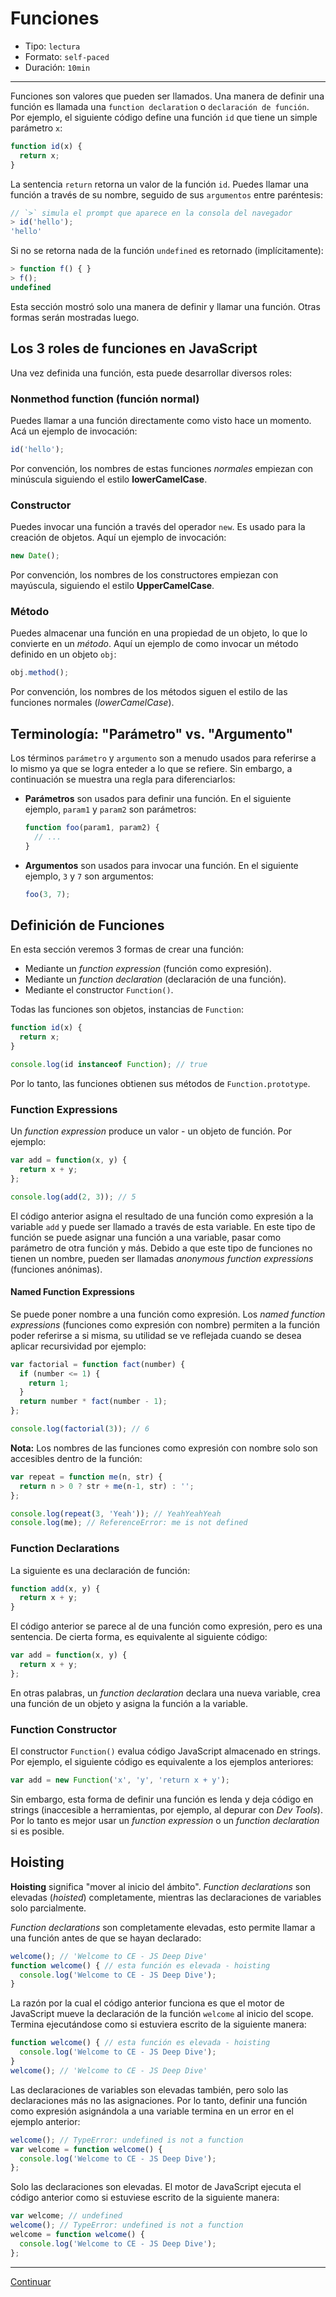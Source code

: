 # Funciones

* Tipo: `lectura`
* Formato: `self-paced`
* Duración: `10min`

***

Funciones son valores que pueden ser llamados. Una manera de definir una función
es llamada una `function declaration` o `declaración de función`. Por ejemplo,
el siguiente código define una función `id` que tiene un simple parámetro `x`:

```javascript
function id(x) {
  return x;
}
```

La sentencia `return` retorna un valor de la función `id`. Puedes llamar una
función a través de su nombre, seguido de sus `argumentos` entre paréntesis:

```javascript
// `>` simula el prompt que aparece en la consola del navegador
> id('hello');
'hello'
```

Si no se retorna nada de la función `undefined` es retornado (implícitamente):

```javascript
> function f() { }
> f();
undefined
```

Esta sección mostró solo una manera de definir y llamar una función. Otras
formas serán mostradas luego.

## Los 3 roles de funciones en JavaScript

Una vez definida una función, esta puede desarrollar diversos roles:

### Nonmethod function (función normal)

Puedes llamar a una función directamente como visto hace un momento. Acá un
ejemplo de invocación:

```javascript
id('hello');
```

Por convención, los nombres de estas funciones _normales_ empiezan con minúscula
siguiendo el estilo **lowerCamelCase**.

### Constructor

Puedes invocar una función a través del operador `new`. Es usado para la
creación de objetos. Aquí un ejemplo de invocación:

```javascript
new Date();
```

Por convención, los nombres de los constructores empiezan con mayúscula,
siguiendo el estilo **UpperCamelCase**.

### Método

Puedes almacenar una función en una propiedad de un objeto, lo que lo convierte
en un _método_. Aquí un ejemplo de como invocar un método definido en un objeto
`obj`:

```javascript
obj.method();
```

Por convención, los nombres de los métodos siguen el estilo de las funciones
normales (_lowerCamelCase_).

## Terminología: "Parámetro" vs. "Argumento"

Los términos `parámetro` y `argumento` son a menudo usados para referirse a lo
mismo ya que se logra enteder a lo que se refiere. Sin embargo, a continuación
se muestra una regla para diferenciarlos:

* **Parámetros** son usados para definir una función. En el siguiente ejemplo,
  `param1` y `param2` son parámetros:

  ```javascript
  function foo(param1, param2) {
    // ...
  }
  ```
* **Argumentos** son usados para invocar una función. En el siguiente ejemplo,
  `3` y `7` son argumentos:

  ```javascript
  foo(3, 7);
  ```

## Definición de Funciones

En esta sección veremos 3 formas de crear una función:

* Mediante un _function expression_ (función como expresión).
* Mediante un _function declaration_ (declaración de una función).
* Mediante el constructor `Function()`.

Todas las funciones son objetos, instancias de `Function`:

```javascript
function id(x) {
  return x;
}

console.log(id instanceof Function); // true
```

Por lo tanto, las funciones obtienen sus métodos de `Function.prototype`.

### Function Expressions

Un _function expression_ produce un valor - un objeto de función. Por ejemplo:

```javascript
var add = function(x, y) {
  return x + y;
};

console.log(add(2, 3)); // 5
```

El código anterior asigna el resultado de una función como expresión a la
variable `add` y puede ser llamado a través de esta variable. En este tipo de
función se puede asignar una función a una variable, pasar como parámetro de
otra función y más. Debido a que este tipo de funciones no tienen un nombre,
pueden ser llamadas _anonymous function expressions_ (funciones anónimas).

#### Named Function Expressions

Se puede poner nombre a una función como expresión. Los _named function
expressions_ (funciones como expresión con nombre) permiten a la función poder
referirse a si misma, su utilidad se ve reflejada cuando se desea aplicar
recursividad por ejemplo:

```javascript
var factorial = function fact(number) {
  if (number <= 1) {
    return 1;
  }
  return number * fact(number - 1);
};

console.log(factorial(3)); // 6
```

**Nota:** Los nombres de las funciones como expresión con nombre solo son
accesibles dentro de la función:

```javascript
var repeat = function me(n, str) {
  return n > 0 ? str + me(n-1, str) : '';
};

console.log(repeat(3, 'Yeah')); // YeahYeahYeah
console.log(me); // ReferenceError: me is not defined
```

### Function Declarations

La siguiente es una declaración de función:

```javascript
function add(x, y) {
  return x + y;
}
```

El código anterior se parece al de una función como expresión, pero es una
sentencia. De cierta forma, es equivalente al siguiente código:

```javascript
var add = function(x, y) {
  return x + y;
};
```

En otras palabras, un _function declaration_ declara una nueva variable, crea
una función de un objeto y asigna la función a la variable.

### Function Constructor

El constructor `Function()` evalua código JavaScript almacenado en strings. Por
ejemplo, el siguiente código es equivalente a los ejemplos anteriores:

```javascript
var add = new Function('x', 'y', 'return x + y');
```

Sin embargo, esta forma de definir una función es lenda y deja código en strings
(inaccesible a herramientas, por ejemplo, al depurar con _Dev Tools_). Por lo
tanto es mejor usar un _function expression_ o un _function declaration_ si es
posible.

## Hoisting

**Hoisting** significa "mover al inicio del ámbito". _Function declarations_ son
elevadas (_hoisted_) completamente, mientras las declaraciones de variables solo
parcialmente.

_Function declarations_ son completamente elevadas, esto permite llamar a una
función antes de que se hayan declarado:

```javascript
welcome(); // 'Welcome to CE - JS Deep Dive'
function welcome() { // esta función es elevada - hoisting
  console.log('Welcome to CE - JS Deep Dive');
}
```

La razón por la cual el código anterior funciona es que el motor de JavaScript
mueve la declaración de la función `welcome` al inicio del scope. Termina
ejecutándose como si estuviera escrito de la siguiente manera:

```javascript
function welcome() { // esta función es elevada - hoisting
  console.log('Welcome to CE - JS Deep Dive');
}
welcome(); // 'Welcome to CE - JS Deep Dive'
```

Las declaraciones de variables son elevadas también, pero solo las declaraciones
más no las asignaciones. Por lo tanto, definir una función como expresión
asignándola a una variable termina en un error en el ejemplo anterior:

```javascript
welcome(); // TypeError: undefined is not a function
var welcome = function welcome() {
  console.log('Welcome to CE - JS Deep Dive');
};
```

Solo las declaraciones son elevadas. El motor de JavaScript ejecuta el código
anterior como si estuviese escrito de la siguiente manera:

```javascript
var welcome; // undefined
welcome(); // TypeError: undefined is not a function
welcome = function welcome() {
  console.log('Welcome to CE - JS Deep Dive');
};
```

***

[Continuar](02-scope.md)
